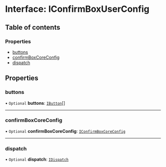 # Interface: IConfirmBoxUserConfig

## Table of contents

### Properties

- [buttons](../wiki/IConfirmBoxUserConfig#buttons)
- [confirmBoxCoreConfig](../wiki/IConfirmBoxUserConfig#confirmboxcoreconfig)
- [dispatch](../wiki/IConfirmBoxUserConfig#dispatch)

## Properties

### buttons

• `Optional` **buttons**: [`IButton`](../wiki/IButton)[]

___

### confirmBoxCoreConfig

• `Optional` **confirmBoxCoreConfig**: [`IConfirmBoxCoreConfig`](../wiki/IConfirmBoxCoreConfig)

___

### dispatch

• `Optional` **dispatch**: [`IDispatch`](../wiki/IDispatch)
